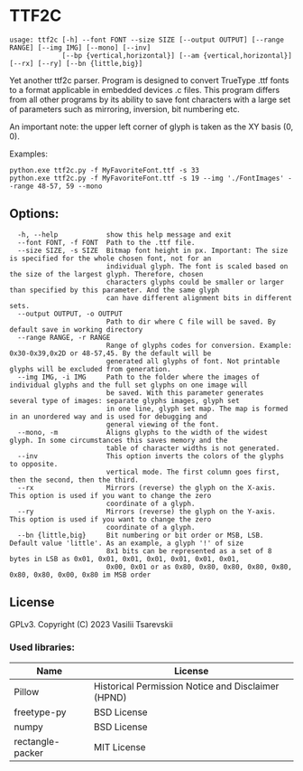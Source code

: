 
# TTF2C

~~~
usage: ttf2c [-h] --font FONT --size SIZE [--output OUTPUT] [--range RANGE] [--img IMG] [--mono] [--inv]
             [--bp {vertical,horizontal}] [--am {vertical,horizontal}] [--rx] [--ry] [--bn {little,big}]
~~~

Yet another ttf2c parser. Program is designed to convert TrueType .ttf fonts to a format applicable in embedded devices .c files. This program differs from all other programs by its ability to save font characters with a large set of parameters such as mirroring, inversion, bit numbering etc.


An important note: the upper left corner of glyph is taken as the XY basis (0, 0).

Examples:
~~~
python.exe ttf2c.py -f MyFavoriteFont.ttf -s 33
python.exe ttf2c.py -f MyFavoriteFont.ttf -s 19 --img './FontImages' --range 48-57, 59 --mono
~~~


              
## Options:
~~~
  -h, --help            show this help message and exit
  --font FONT, -f FONT  Path to the .ttf file.
  --size SIZE, -s SIZE  Bitmap font height in px. Important: The size is specified for the whole chosen font, not for an
                        individual glyph. The font is scaled based on the size of the largest glyph. Therefore, chosen
                        characters glyphs could be smaller or larger than specified by this parameter. And the same glyph
                        can have different alignment bits in different sets.
  --output OUTPUT, -o OUTPUT
                        Path to dir where C file will be saved. By default save in working directory
  --range RANGE, -r RANGE
                        Range of glyphs codes for conversion. Example: 0x30-0x39,0x2D or 48-57,45. By the default will be
                        generated all glyphs of font. Not printable glyphs will be excluded from generation.
  --img IMG, -i IMG     Path to the folder where the images of individual glyphs and the full set glyphs on one image will
                        be saved. With this parameter generates several type of images: separate glyphs images, glyph set
                        in one line, glyph set map. The map is formed in an unordered way and is used for debugging and
                        general viewing of the font.
  --mono, -m            Aligns glyphs to the width of the widest glyph. In some circumstances this saves memory and the
                        table of character widths is not generated.
  --inv                 This option inverts the colors of the glyphs to opposite.
                        vertical mode. The first column goes first, then the second, then the third.
  --rx                  Mirrors (reverse) the glyph on the X-axis. This option is used if you want to change the zero
                        coordinate of a glyph.
  --ry                  Mirrors (reverse) the glyph on the Y-axis. This option is used if you want to change the zero
                        coordinate of a glyph.
  --bn {little,big}     Bit numbering or bit order or MSB, LSB. Default value 'little'. As an example, a glyph '!' of size
                        8x1 bits can be represented as a set of 8 bytes in LSB as 0x01, 0x01, 0x01, 0x01, 0x01, 0x01, 0x01,
                        0x00, 0x01 or as 0x80, 0x80, 0x80, 0x80, 0x80, 0x80, 0x80, 0x00, 0x80 im MSB order
~~~

## License
GPLv3. Copyright (C) 2023  Vasilii Tsarevskii

### Used libraries:
|Name            |License|
|----------------|----------------------------------------------------|
| Pillow         | Historical Permission Notice and Disclaimer (HPND) |
| freetype-py    |BSD License |
|numpy           |BSD License |
|rectangle-packer|MIT License|
